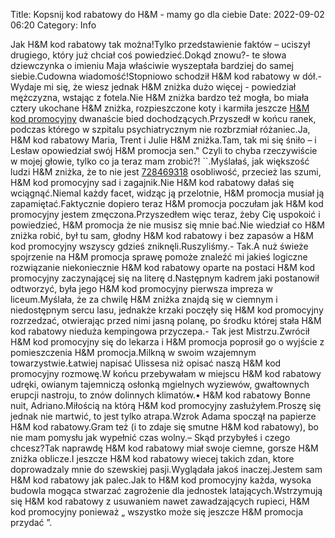 Title: Kopsnij kod rabatowy do H&M - mamy go dla ciebie
Date: 2022-09-02 06:20
Category: Info

Jak H&M kod rabatowy tak można!Tylko przedstawienie faktów – uciszył drugiego, który już chciał coś powiedzieć.Dokąd znowu?- te słowa dziewczynka o imieniu Maja właściwie wyszeptała bardziej do samej siebie.Cudowna wiadomość!Stopniowo schodził H&M kod rabatowy w dół.- Wydaje mi się, że wiesz jednak H&M zniżka dużo więcej - powiedział mężczyzna, wstając z fotela.Nie H&M zniżka bardzo też mogła, bo miała cztery ukochane H&M zniżka, rozpieszczone koty i karmiła jeszcze [H&M kod promocyjny](https://promki.pl/kody-rabatowe/hm) dwanaście bied dochodzących.Przyszedł w końcu ranek, podczas którego w szpitalu psychiatrycznym nie rozbrzmiał różaniec.Ja, H&M kod rabatowy Maria, Trent i Julie H&M zniżka.Tam, tak mi się śniło – i Lesław opowiedział swój H&M promocja sen.\" Czyli to chyba rzeczywiście w mojej głowie, tylko co ja teraz mam zrobić?! ``.Myślałaś, jak większość ludzi H&M zniżka, że to nie jest [728469318](https://telinfo.co/pl/numer/728469318/) osobliwość, przecież las szumi, H&M kod promocyjny sad i zagajnik.Nie H&M kod rabatowy dałaś się wciągnąć.Niemal każdy facet, widząc ją przelotnie, H&M promocja musiał ją zapamiętać.Faktycznie dopiero teraz H&M promocja poczułam jak H&M kod promocyjny jestem zmęczona.Przyszedłem więc teraz, żeby Cię uspokoić i powiedzieć, H&M promocja że nie musisz się mnie bać.Nie wiedział co H&M zniżka robić, był tu sam, głodny H&M kod rabatowy i bez zapasów a H&M kod promocyjny wszyscy gdzieś zniknęli.Ruszyliśmy.- Tak.A nuż świeże spojrzenie na H&M promocja sprawę pomoże znaleźć mi jakieś logiczne rozwiązanie niekoniecznie H&M kod rabatowy oparte na postaci H&M kod promocyjny zaczynającej się na literę d.Następnym kadrem jaki postanowił odtworzyć, była jego H&M kod promocyjny pierwsza impreza w liceum.Myślała, że za chwilę H&M zniżka znajdą się w ciemnym i niedostępnym sercu lasu, jednakże krzaki poczęły się H&M kod promocyjny rozrzedzać, otwierając przed nimi jasną polanę, po środku której stała H&M kod rabatowy nieduża kempingowa przyczepa.- Tak jest Mistrzu.Zwrócił H&M kod promocyjny się do lekarza i H&M promocja poprosił go o wyjście z pomieszczenia H&M promocja.Milkną w swoim wzajemnym towarzystwie.Łatwiej napisać Ulissesa niż opisać naszą H&M kod promocyjny rozmowę.W końcu przebywałam w miejscu H&M kod rabatowy udręki, owianym tajemniczą osłonką mgielnych wyziewów, gwałtownych erupcji nastroju, to znów dolinnych klimatów.• H&M kod rabatowy Bonne nuit, Adriano.Miłością na którą H&M kod promocyjny zasłużyłem.Proszę się jednak nie martwić, to jest tylko atrapa.Wzrok Adama spoczął na papierze H&M kod rabatowy.Gram też (i to zdaje się smutne H&M kod rabatowy), bo nie mam pomysłu jak wypełnić czas wolny.– Skąd przybyłeś i czego chcesz?Tak naprawdę H&M kod rabatowy miał swoje ciemne, gorsze H&M zniżka oblicze.I jeszcze H&M kod rabatowy wiecej takich zdan, ktore doprowadzaly mnie do szewskiej pasji.Wyglądała jakoś inaczej.Jestem sam H&M kod rabatowy jak palec.Jak to H&M kod promocyjny każda, wysoka budowla mogąca stwarzać zagrożenie dla jednostek latających.Wstrzymują się H&M kod rabatowy z usuwaniem nawet zawadzających rupieci, H&M kod promocyjny ponieważ „ wszystko może się jeszcze H&M promocja przydać ”.
